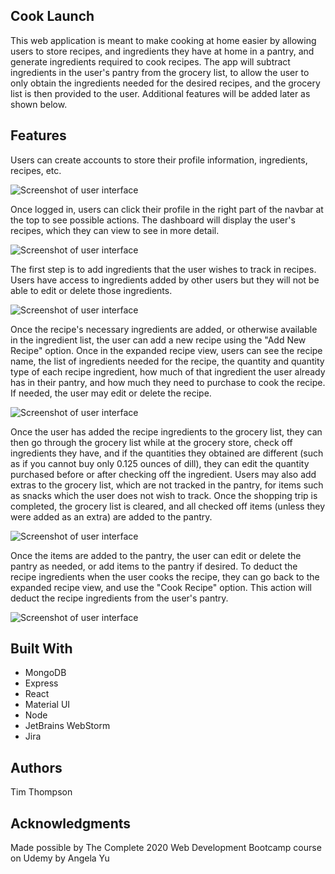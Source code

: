 <h2>Cook Launch</h2>
<p>This web application is meant to make cooking at home easier by allowing users to store recipes, and ingredients they have at home in a pantry, and generate ingredients required to cook recipes. The app will subtract ingredients in the user's pantry from the grocery list, to allow the user to only obtain the ingredients needed for the desired recipes, and the grocery list is then provided to the user. Additional features will be added later as shown below.</p>

<h2>Features</h2>
<p>Users can create accounts to store their profile information, ingredients, recipes, etc.</p>
<img src="client/public/assets/images/screenshot1.png" alt="Screenshot of user interface">
<p>Once logged in, users can click their profile in the right part of the navbar at the top to see possible actions. The dashboard will display the user's recipes, which they can view to see in more detail.</p>
<img src="client/public/assets/images/screenshot2.png" alt="Screenshot of user interface">
<p>The first step is to add ingredients that the user wishes to track in recipes. Users have access to ingredients added by other users but they will not be able to edit or delete those ingredients.</p>
<img src="client/public/assets/images/screenshot3.png" alt="Screenshot of user interface">
<p>Once the recipe's necessary ingredients are added, or otherwise available in the ingredient list, the user can add a new recipe using the "Add New Recipe" option. Once in the expanded recipe view, users can see the recipe name, the list of ingredients needed for the recipe, the quantity and quantity type of each recipe ingredient, how much of that ingredient the user already has in their pantry, and how much they need to purchase to cook the recipe. If needed, the user may edit or delete the recipe.</p>
<img src="client/public/assets/images/screenshot4.png" alt="Screenshot of user interface">
<p>Once the user has added the recipe ingredients to the grocery list, they can then go through the grocery list while at the grocery store, check off ingredients they have, and if the quantities they obtained are different (such as if you cannot buy only 0.125 ounces of dill), they can edit the quantity purchased before or after checking off the ingredient. Users may also add extras to the grocery list, which are not tracked in the pantry, for items such as snacks which the user does not wish to track. Once the shopping trip is completed, the grocery list is cleared, and all checked off items (unless they were added as an extra) are added to the pantry.</p>
<img src="client/public/assets/images/screenshot5.png" alt="Screenshot of user interface">
<p>Once the items are added to the pantry, the user can edit or delete the pantry as needed, or add items to the pantry if desired. To deduct the recipe ingredients when the user cooks the recipe, they can go back to the expanded recipe view, and use the "Cook Recipe" option. This action will deduct the recipe ingredients from the user's pantry.</p>
<img src="client/public/assets/images/screenshot6.png" alt="Screenshot of user interface">
<h2>Built With</h2>
  <ul>
    <li>MongoDB
    <li>Express
    <li>React
    <li>Material UI
    <li>Node
      <li>JetBrains WebStorm
        <li>Jira
  </ul>

<h2>Authors</h2>
<p>Tim Thompson</p>

<h2>Acknowledgments</h2>
<p>Made possible by The Complete 2020 Web Development Bootcamp course on Udemy by Angela Yu</p>
